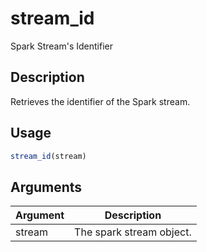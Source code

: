 # stream_id


Spark Stream's Identifier




## Description

Retrieves the identifier of the Spark stream.





## Usage
```r
stream_id(stream)
```




## Arguments


Argument      |Description
------------- |----------------
stream | The spark stream object.






